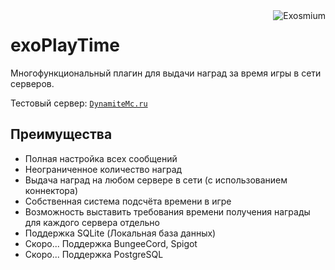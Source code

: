 <img src="https://avatars.githubusercontent.com/u/59437511?s=50&v=4" alt="Exosmium" align="right">

# exoPlayTime

Многофункциональный плагин для выдачи наград за время игры в сети серверов.

Тестовый сервер: [``DynamiteMc.ru``](https://hotmc.ru/minecraft-server-230011)

## Преимущества

- Полная настройка всех сообщений
- Неограниченное количество наград
- Выдача наград на любом сервере в сети (с использованием коннектора)
- Собственная система подсчёта времени в игре
- Возможность выставить требования времени получения награды для каждого сервера отдельно
- Поддержка SQLite (Локальная база данных)
- Скоро... Поддержка BungeeCord, Spigot
- Скоро... Поддержка PostgreSQL
